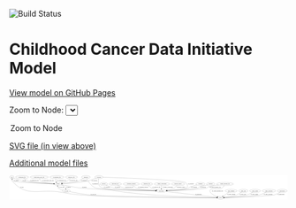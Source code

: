 <link rel='stylesheet' href="assets/style.css">
<link rel='stylesheet' href="https://unpkg.com/leaflet@1.5.1/dist/leaflet.css" integrity="sha512-xwE/Az9zrjBIphAcBb3F6JVqxf46+CDLwfLMHloNu6KEQCAWi6HcDUbeOfBIptF7tcCzusKFjFw2yuvEpDL9wQ==" crossorigin="">
<script type="text/javascript" src="https://code.jquery.com/jquery-3.2.1.min.js"></script>
<script type="text/javascript"  src="https://unpkg.com/leaflet@1.5.1/dist/leaflet.js"></script>
<script type="text/javascript" src="assets/actions.js"></script>

![Build Status](https://github.com/CBIIT/ccdi-model/actions/workflows/model-test-and-deploy.yml/badge.svg)

# Childhood Cancer Data Initiative Model

[View model on GitHub Pages](https://cbiit.github.io/ccdi-model/)



Zoom to Node: <select id="node_select">
  <option value="">Zoom to Node</option>
</select>
<div id="model"></div>

<p>
<a href="./model-desc/ccdi-model.svg">SVG file (in view above)</a>
<p>
<a href="./model-desc">Additional model files</a>
<div id='graph' style='display:off;'>
<svg width="3514pt" height="305pt"
 viewBox="0.00 0.00 3513.99 305.00" xmlns="http://www.w3.org/2000/svg" xmlns:xlink="http://www.w3.org/1999/xlink">
<g id="graph0" class="graph" transform="scale(1 1) rotate(0) translate(4 301)">
<title>Perl</title>
<polygon fill="#ffffff" stroke="transparent" points="-4,4 -4,-301 3509.9919,-301 3509.9919,4 -4,4"/>
<!-- pdx -->
<g id="node1" class="node">
<title>pdx</title>
<ellipse fill="none" stroke="#000000" cx="27.9475" cy="-279" rx="27.8951" ry="18"/>
<text text-anchor="middle" x="27.9475" y="-275.3" font-family="Times,serif" font-size="14.00" fill="#000000">pdx</text>
</g>
<!-- study -->
<g id="node8" class="node">
<title>study</title>
<ellipse fill="none" stroke="#000000" cx="2662.9475" cy="-18" rx="36.2938" ry="18"/>
<text text-anchor="middle" x="2662.9475" y="-14.3" font-family="Times,serif" font-size="14.00" fill="#000000">study</text>
</g>
<!-- pdx&#45;&gt;study -->
<g id="edge5" class="edge">
<title>pdx&#45;&gt;study</title>
<path fill="none" stroke="#000000" d="M24.8595,-260.8911C24.0883,-250.0873 25.1748,-236.8031 32.9475,-228 221.4226,-14.541 377.6553,-137.238 657.9475,-87 766.9635,-67.4606 794.5195,-62.4805 904.9475,-54 1251.5396,-27.383 2372.7524,-19.6329 2616.0768,-18.2462"/>
<polygon fill="#000000" stroke="#000000" points="2616.3611,-21.7447 2626.3412,-18.1885 2616.3217,-14.7448 2616.3611,-21.7447"/>
<text text-anchor="middle" x="154.9475" y="-144.8" font-family="Times,serif" font-size="14.00" fill="#000000">of_pdx</text>
</g>
<!-- sample -->
<g id="node15" class="node">
<title>sample</title>
<ellipse fill="none" stroke="#000000" cx="611.9475" cy="-192" rx="44.393" ry="18"/>
<text text-anchor="middle" x="611.9475" y="-188.3" font-family="Times,serif" font-size="14.00" fill="#000000">sample</text>
</g>
<!-- pdx&#45;&gt;sample -->
<g id="edge6" class="edge">
<title>pdx&#45;&gt;sample</title>
<path fill="none" stroke="#000000" d="M49.9933,-267.5569C54.8541,-265.2368 60.0232,-262.922 64.9475,-261 90.8829,-250.8774 98.7296,-252.3665 124.9475,-243 141.2705,-237.1685 144.0996,-232.0734 160.9475,-228 234.7604,-210.1539 454.3625,-198.7287 557.412,-194.206"/>
<polygon fill="#000000" stroke="#000000" points="557.767,-197.694 567.6062,-193.7644 557.464,-190.7005 557.767,-197.694"/>
<text text-anchor="middle" x="184.9475" y="-231.8" font-family="Times,serif" font-size="14.00" fill="#000000">of_pdx</text>
</g>
<!-- synonym -->
<g id="node2" class="node">
<title>synonym</title>
<ellipse fill="none" stroke="#000000" cx="1127.9475" cy="-279" rx="51.9908" ry="18"/>
<text text-anchor="middle" x="1127.9475" y="-275.3" font-family="Times,serif" font-size="14.00" fill="#000000">synonym</text>
</g>
<!-- participant -->
<g id="node3" class="node">
<title>participant</title>
<ellipse fill="none" stroke="#000000" cx="1915.9475" cy="-105" rx="62.2891" ry="18"/>
<text text-anchor="middle" x="1915.9475" y="-101.3" font-family="Times,serif" font-size="14.00" fill="#000000">participant</text>
</g>
<!-- synonym&#45;&gt;participant -->
<g id="edge23" class="edge">
<title>synonym&#45;&gt;participant</title>
<path fill="none" stroke="#000000" d="M1180.0011,-277.4251C1392.0722,-270.7913 2181.6051,-243.8952 2221.9475,-210 2245.8401,-189.9258 2255.7396,-164.2705 2234.9475,-141 2218.7679,-122.8917 2076.7681,-112.7542 1987.7622,-108.1273"/>
<polygon fill="#000000" stroke="#000000" points="1987.8826,-104.629 1977.7178,-107.6168 1987.5272,-111.62 1987.8826,-104.629"/>
<text text-anchor="middle" x="2288.4475" y="-188.3" font-family="Times,serif" font-size="14.00" fill="#000000">of_synonym</text>
</g>
<!-- synonym&#45;&gt;study -->
<g id="edge22" class="edge">
<title>synonym&#45;&gt;study</title>
<path fill="none" stroke="#000000" d="M1123.5844,-260.9041C1119.2972,-238.8077 1115.4193,-201.0435 1130.9475,-174 1144.7648,-149.9363 1157.6072,-149.7271 1183.9475,-141 1459.482,-49.7099 2395.6543,-23.8352 2616.1559,-18.9433"/>
<polygon fill="#000000" stroke="#000000" points="2616.4864,-22.4371 2626.4076,-18.7197 2616.3336,-15.4387 2616.4864,-22.4371"/>
<text text-anchor="middle" x="1226.4475" y="-144.8" font-family="Times,serif" font-size="14.00" fill="#000000">of_synonym</text>
</g>
<!-- synonym&#45;&gt;sample -->
<g id="edge21" class="edge">
<title>synonym&#45;&gt;sample</title>
<path fill="none" stroke="#000000" d="M1091.8685,-265.8831C1051.3206,-251.1792 990.3983,-229.2155 984.9475,-228 925.6236,-214.7715 754.1878,-201.6751 665.903,-195.5653"/>
<polygon fill="#000000" stroke="#000000" points="666.0358,-192.0662 655.8195,-194.8728 665.5562,-199.0498 666.0358,-192.0662"/>
<text text-anchor="middle" x="1070.4475" y="-231.8" font-family="Times,serif" font-size="14.00" fill="#000000">of_synonym</text>
</g>
<!-- participant&#45;&gt;study -->
<g id="edge2" class="edge">
<title>participant&#45;&gt;study</title>
<path fill="none" stroke="#000000" d="M1973.9418,-98.2456C2117.6238,-81.5116 2487.8187,-38.3965 2617.3629,-23.3091"/>
<polygon fill="#000000" stroke="#000000" points="2617.8208,-26.7795 2627.3487,-22.146 2617.011,-19.8265 2617.8208,-26.7795"/>
<text text-anchor="middle" x="2385.4475" y="-57.8" font-family="Times,serif" font-size="14.00" fill="#000000">of_participant</text>
</g>
<!-- study_funding -->
<g id="node4" class="node">
<title>study_funding</title>
<ellipse fill="none" stroke="#000000" cx="2796.9475" cy="-105" rx="77.1866" ry="18"/>
<text text-anchor="middle" x="2796.9475" y="-101.3" font-family="Times,serif" font-size="14.00" fill="#000000">study_funding</text>
</g>
<!-- study_funding&#45;&gt;study -->
<g id="edge26" class="edge">
<title>study_funding&#45;&gt;study</title>
<path fill="none" stroke="#000000" d="M2770.7929,-88.019C2748.6408,-73.6367 2716.8557,-53.0001 2693.53,-37.8558"/>
<polygon fill="#000000" stroke="#000000" points="2695.3353,-34.8549 2685.042,-32.3449 2691.5234,-40.726 2695.3353,-34.8549"/>
<text text-anchor="middle" x="2799.9475" y="-57.8" font-family="Times,serif" font-size="14.00" fill="#000000">of_study_funding</text>
</g>
<!-- diagnosis -->
<g id="node5" class="node">
<title>diagnosis</title>
<ellipse fill="none" stroke="#000000" cx="962.9475" cy="-279" rx="54.6905" ry="18"/>
<text text-anchor="middle" x="962.9475" y="-275.3" font-family="Times,serif" font-size="14.00" fill="#000000">diagnosis</text>
</g>
<!-- diagnosis&#45;&gt;participant -->
<g id="edge27" class="edge">
<title>diagnosis&#45;&gt;participant</title>
<path fill="none" stroke="#000000" d="M971.6756,-261.1572C988.8682,-228.5442 1030.6639,-160.8384 1089.9475,-141 1160.2446,-117.4761 1654.9313,-108.4756 1843.3285,-105.877"/>
<polygon fill="#000000" stroke="#000000" points="1843.4603,-109.3756 1853.4118,-105.74 1843.3651,-102.3763 1843.4603,-109.3756"/>
<text text-anchor="middle" x="1080.4475" y="-188.3" font-family="Times,serif" font-size="14.00" fill="#000000">of_diagnosis</text>
</g>
<!-- diagnosis&#45;&gt;sample -->
<g id="edge28" class="edge">
<title>diagnosis&#45;&gt;sample</title>
<path fill="none" stroke="#000000" d="M931.8048,-264.1241C919.2589,-257.8959 904.7542,-250.3937 891.9475,-243 881.3784,-236.8981 880.3755,-232.2825 868.9475,-228 832.7801,-214.4469 729.7787,-202.8999 665.6902,-196.7512"/>
<polygon fill="#000000" stroke="#000000" points="665.6519,-193.2321 655.3668,-195.7751 664.9929,-200.201 665.6519,-193.2321"/>
<text text-anchor="middle" x="936.4475" y="-231.8" font-family="Times,serif" font-size="14.00" fill="#000000">of_diagnosis</text>
</g>
<!-- study_arm -->
<g id="node6" class="node">
<title>study_arm</title>
<ellipse fill="none" stroke="#000000" cx="2951.9475" cy="-105" rx="59.5901" ry="18"/>
<text text-anchor="middle" x="2951.9475" y="-101.3" font-family="Times,serif" font-size="14.00" fill="#000000">study_arm</text>
</g>
<!-- study_arm&#45;&gt;study -->
<g id="edge15" class="edge">
<title>study_arm&#45;&gt;study</title>
<path fill="none" stroke="#000000" d="M2929.0104,-88.2841C2912.3151,-76.916 2888.7308,-62.4561 2865.9475,-54 2814.2867,-34.8259 2751.3449,-25.6939 2709.374,-21.4603"/>
<polygon fill="#000000" stroke="#000000" points="2709.4624,-17.9529 2699.1749,-20.4864 2708.7969,-24.9212 2709.4624,-17.9529"/>
<text text-anchor="middle" x="2943.4475" y="-57.8" font-family="Times,serif" font-size="14.00" fill="#000000">of_study_arm</text>
</g>
<!-- treatment -->
<g id="node7" class="node">
<title>treatment</title>
<ellipse fill="none" stroke="#000000" cx="2409.9475" cy="-192" rx="57.6901" ry="18"/>
<text text-anchor="middle" x="2409.9475" y="-188.3" font-family="Times,serif" font-size="14.00" fill="#000000">treatment</text>
</g>
<!-- treatment&#45;&gt;participant -->
<g id="edge24" class="edge">
<title>treatment&#45;&gt;participant</title>
<path fill="none" stroke="#000000" d="M2364.6681,-180.7005C2334.424,-172.8608 2297.601,-162.6683 2282.9475,-156 2271.8396,-150.9451 2271.4485,-145.0824 2259.9475,-141 2211.4146,-123.7728 2073.4838,-113.4692 1987.7416,-108.5452"/>
<polygon fill="#000000" stroke="#000000" points="1987.7346,-105.0394 1977.5535,-107.9713 1987.3408,-112.0283 1987.7346,-105.0394"/>
<text text-anchor="middle" x="2329.9475" y="-144.8" font-family="Times,serif" font-size="14.00" fill="#000000">of_treatment</text>
</g>
<!-- sequencing_file -->
<g id="node9" class="node">
<title>sequencing_file</title>
<ellipse fill="none" stroke="#000000" cx="156.9475" cy="-279" rx="83.3857" ry="18"/>
<text text-anchor="middle" x="156.9475" y="-275.3" font-family="Times,serif" font-size="14.00" fill="#000000">sequencing_file</text>
</g>
<!-- sequencing_file&#45;&gt;sample -->
<g id="edge18" class="edge">
<title>sequencing_file&#45;&gt;sample</title>
<path fill="none" stroke="#000000" d="M180.9494,-261.4991C198.1555,-249.9207 222.3676,-235.5325 245.9475,-228 302.5658,-209.9135 470.4167,-199.0933 557.7607,-194.5367"/>
<polygon fill="#000000" stroke="#000000" points="558.1926,-198.0192 568.0004,-194.012 557.8344,-191.0284 558.1926,-198.0192"/>
<text text-anchor="middle" x="312.4475" y="-231.8" font-family="Times,serif" font-size="14.00" fill="#000000">of_sequencing_file</text>
</g>
<!-- cell_line -->
<g id="node10" class="node">
<title>cell_line</title>
<ellipse fill="none" stroke="#000000" cx="715.9475" cy="-105" rx="49.2915" ry="18"/>
<text text-anchor="middle" x="715.9475" y="-101.3" font-family="Times,serif" font-size="14.00" fill="#000000">cell_line</text>
</g>
<!-- cell_line&#45;&gt;study -->
<g id="edge19" class="edge">
<title>cell_line&#45;&gt;study</title>
<path fill="none" stroke="#000000" d="M758.5534,-95.7598C816.6382,-83.6274 924.0838,-62.8351 1016.9475,-54 1339.5741,-23.3053 2382.1553,-18.7422 2616.0735,-18.1003"/>
<polygon fill="#000000" stroke="#000000" points="2616.2897,-21.5999 2626.2804,-18.0734 2616.2712,-14.5999 2616.2897,-21.5999"/>
<text text-anchor="middle" x="1057.4475" y="-57.8" font-family="Times,serif" font-size="14.00" fill="#000000">of_cell_line</text>
</g>
<!-- cell_line&#45;&gt;sample -->
<g id="edge20" class="edge">
<title>cell_line&#45;&gt;sample</title>
<path fill="none" stroke="#000000" d="M673.9742,-114.5124C648.8928,-121.1313 620.4781,-130.608 612.9475,-141 608.2504,-147.4819 606.7456,-155.7447 606.7644,-163.7226"/>
<polygon fill="#000000" stroke="#000000" points="603.2875,-164.1626 607.5263,-173.8725 610.2678,-163.6386 603.2875,-164.1626"/>
<text text-anchor="middle" x="653.4475" y="-144.8" font-family="Times,serif" font-size="14.00" fill="#000000">of_cell_line</text>
</g>
<!-- study_admin -->
<g id="node11" class="node">
<title>study_admin</title>
<ellipse fill="none" stroke="#000000" cx="3099.9475" cy="-105" rx="70.3881" ry="18"/>
<text text-anchor="middle" x="3099.9475" y="-101.3" font-family="Times,serif" font-size="14.00" fill="#000000">study_admin</text>
</g>
<!-- study_admin&#45;&gt;study -->
<g id="edge12" class="edge">
<title>study_admin&#45;&gt;study</title>
<path fill="none" stroke="#000000" d="M3072.7627,-88.3912C3052.3753,-76.7642 3023.3769,-61.9411 2995.9475,-54 2943.2938,-38.7561 2787.5824,-26.4397 2709.1685,-21.0068"/>
<polygon fill="#000000" stroke="#000000" points="2709.3061,-17.5081 2699.0904,-20.317 2708.8281,-24.4918 2709.3061,-17.5081"/>
<text text-anchor="middle" x="3090.4475" y="-57.8" font-family="Times,serif" font-size="14.00" fill="#000000">of_study_admin</text>
</g>
<!-- exposure -->
<g id="node12" class="node">
<title>exposure</title>
<ellipse fill="none" stroke="#000000" cx="2538.9475" cy="-192" rx="53.0913" ry="18"/>
<text text-anchor="middle" x="2538.9475" y="-188.3" font-family="Times,serif" font-size="14.00" fill="#000000">exposure</text>
</g>
<!-- exposure&#45;&gt;participant -->
<g id="edge4" class="edge">
<title>exposure&#45;&gt;participant</title>
<path fill="none" stroke="#000000" d="M2499.0114,-180.0689C2491.691,-177.9779 2484.1038,-175.8739 2476.9475,-174 2442.9489,-165.0975 2432.2662,-169.8081 2399.9475,-156 2388.7249,-151.2052 2388.5013,-144.9306 2376.9475,-141 2307.1168,-117.2436 2099.9979,-109.0433 1988.6704,-106.3069"/>
<polygon fill="#000000" stroke="#000000" points="1988.6113,-102.8047 1978.5311,-106.0663 1988.4452,-109.8027 1988.6113,-102.8047"/>
<text text-anchor="middle" x="2443.4475" y="-144.8" font-family="Times,serif" font-size="14.00" fill="#000000">of_exposure</text>
</g>
<!-- methylation_array_file -->
<g id="node13" class="node">
<title>methylation_array_file</title>
<ellipse fill="none" stroke="#000000" cx="373.9475" cy="-279" rx="115.8798" ry="18"/>
<text text-anchor="middle" x="373.9475" y="-275.3" font-family="Times,serif" font-size="14.00" fill="#000000">methylation_array_file</text>
</g>
<!-- methylation_array_file&#45;&gt;sample -->
<g id="edge3" class="edge">
<title>methylation_array_file&#45;&gt;sample</title>
<path fill="none" stroke="#000000" d="M376.1189,-260.7731C378.4235,-249.6414 383.171,-236.0452 392.9475,-228 417.4555,-207.8323 501.1171,-198.7129 557.6471,-194.774"/>
<polygon fill="#000000" stroke="#000000" points="558.1195,-198.2505 567.8664,-194.0973 557.657,-191.2658 558.1195,-198.2505"/>
<text text-anchor="middle" x="484.4475" y="-231.8" font-family="Times,serif" font-size="14.00" fill="#000000">of_methylation_array_file</text>
</g>
<!-- survival -->
<g id="node14" class="node">
<title>survival</title>
<ellipse fill="none" stroke="#000000" cx="1187.9475" cy="-192" rx="48.1917" ry="18"/>
<text text-anchor="middle" x="1187.9475" y="-188.3" font-family="Times,serif" font-size="14.00" fill="#000000">survival</text>
</g>
<!-- survival&#45;&gt;participant -->
<g id="edge7" class="edge">
<title>survival&#45;&gt;participant</title>
<path fill="none" stroke="#000000" d="M1217.4872,-177.7692C1244.1243,-165.6683 1284.7164,-149.0173 1321.9475,-141 1419.3978,-120.0151 1707.451,-110.2113 1843.3818,-106.6559"/>
<polygon fill="#000000" stroke="#000000" points="1843.7833,-110.1469 1853.6899,-106.3907 1843.6031,-103.1492 1843.7833,-110.1469"/>
<text text-anchor="middle" x="1361.4475" y="-144.8" font-family="Times,serif" font-size="14.00" fill="#000000">of_survival</text>
</g>
<!-- sample&#45;&gt;pdx -->
<g id="edge30" class="edge">
<title>sample&#45;&gt;pdx</title>
<path fill="none" stroke="#000000" d="M567.7308,-193.532C438.4424,-198.181 68.8515,-212.7456 47.9475,-228 40.3562,-233.5397 35.6454,-242.4012 32.7225,-251.1947"/>
<polygon fill="#000000" stroke="#000000" points="29.3258,-250.3487 30.1239,-260.9135 36.0883,-252.1569 29.3258,-250.3487"/>
<text text-anchor="middle" x="84.4475" y="-231.8" font-family="Times,serif" font-size="14.00" fill="#000000">of_sample</text>
</g>
<!-- sample&#45;&gt;participant -->
<g id="edge32" class="edge">
<title>sample&#45;&gt;participant</title>
<path fill="none" stroke="#000000" d="M650.9762,-183.5426C707.3789,-171.7165 815.1023,-150.6121 907.9475,-141 1089.5307,-122.201 1643.9715,-110.1438 1843.4703,-106.3167"/>
<polygon fill="#000000" stroke="#000000" points="1843.6192,-109.8145 1853.5507,-106.1245 1843.4857,-102.8158 1843.6192,-109.8145"/>
<text text-anchor="middle" x="944.4475" y="-144.8" font-family="Times,serif" font-size="14.00" fill="#000000">of_sample</text>
</g>
<!-- sample&#45;&gt;cell_line -->
<g id="edge31" class="edge">
<title>sample&#45;&gt;cell_line</title>
<path fill="none" stroke="#000000" d="M649.3604,-182.2178C664.7519,-176.6364 681.7837,-168.2424 693.9475,-156 700.3957,-149.5102 705.0861,-140.8259 708.436,-132.4651"/>
<polygon fill="#000000" stroke="#000000" points="711.7664,-133.5445 711.7776,-122.9497 705.1618,-131.2251 711.7664,-133.5445"/>
<text text-anchor="middle" x="741.4475" y="-144.8" font-family="Times,serif" font-size="14.00" fill="#000000">of_sample</text>
</g>
<!-- molecular_test -->
<g id="node16" class="node">
<title>molecular_test</title>
<ellipse fill="none" stroke="#000000" cx="1333.9475" cy="-192" rx="79.8859" ry="18"/>
<text text-anchor="middle" x="1333.9475" y="-188.3" font-family="Times,serif" font-size="14.00" fill="#000000">molecular_test</text>
</g>
<!-- molecular_test&#45;&gt;participant -->
<g id="edge1" class="edge">
<title>molecular_test&#45;&gt;participant</title>
<path fill="none" stroke="#000000" d="M1363.3172,-175.165C1385.3195,-163.4256 1416.5658,-148.561 1445.9475,-141 1519.0556,-122.1865 1730.8896,-111.7926 1843.53,-107.4538"/>
<polygon fill="#000000" stroke="#000000" points="1843.922,-110.9415 1853.7822,-107.065 1843.6567,-103.9465 1843.922,-110.9415"/>
<text text-anchor="middle" x="1509.9475" y="-144.8" font-family="Times,serif" font-size="14.00" fill="#000000">of_molecular_test</text>
</g>
<!-- cytogenomic_file -->
<g id="node17" class="node">
<title>cytogenomic_file</title>
<ellipse fill="none" stroke="#000000" cx="596.9475" cy="-279" rx="89.8845" ry="18"/>
<text text-anchor="middle" x="596.9475" y="-275.3" font-family="Times,serif" font-size="14.00" fill="#000000">cytogenomic_file</text>
</g>
<!-- cytogenomic_file&#45;&gt;sample -->
<g id="edge17" class="edge">
<title>cytogenomic_file&#45;&gt;sample</title>
<path fill="none" stroke="#000000" d="M585.3786,-260.9093C580.5717,-251.0902 576.943,-238.7875 580.9475,-228 582.433,-223.9985 584.5846,-220.1437 587.0725,-216.5398"/>
<polygon fill="#000000" stroke="#000000" points="589.8679,-218.6476 593.3322,-208.6351 584.3802,-214.3018 589.8679,-218.6476"/>
<text text-anchor="middle" x="652.4475" y="-231.8" font-family="Times,serif" font-size="14.00" fill="#000000">of_cytogenomic_file</text>
</g>
<!-- treatment_response -->
<g id="node18" class="node">
<title>treatment_response</title>
<ellipse fill="none" stroke="#000000" cx="1536.9475" cy="-192" rx="104.7816" ry="18"/>
<text text-anchor="middle" x="1536.9475" y="-188.3" font-family="Times,serif" font-size="14.00" fill="#000000">treatment_response</text>
</g>
<!-- treatment_response&#45;&gt;participant -->
<g id="edge16" class="edge">
<title>treatment_response&#45;&gt;participant</title>
<path fill="none" stroke="#000000" d="M1554.5599,-174.0291C1566.9604,-162.5532 1584.5702,-148.4726 1602.9475,-141 1645.2573,-123.796 1765.5664,-113.7178 1844.1034,-108.7898"/>
<polygon fill="#000000" stroke="#000000" points="1844.6516,-112.2629 1854.4184,-108.157 1844.2229,-105.276 1844.6516,-112.2629"/>
<text text-anchor="middle" x="1685.9475" y="-144.8" font-family="Times,serif" font-size="14.00" fill="#000000">of_treatment_response</text>
</g>
<!-- pathology_file -->
<g id="node19" class="node">
<title>pathology_file</title>
<ellipse fill="none" stroke="#000000" cx="780.9475" cy="-279" rx="76.0865" ry="18"/>
<text text-anchor="middle" x="780.9475" y="-275.3" font-family="Times,serif" font-size="14.00" fill="#000000">pathology_file</text>
</g>
<!-- pathology_file&#45;&gt;sample -->
<g id="edge11" class="edge">
<title>pathology_file&#45;&gt;sample</title>
<path fill="none" stroke="#000000" d="M764.9681,-261.3202C754.2787,-250.4067 739.385,-236.8481 723.9475,-228 704.5317,-216.8717 681.2187,-208.6745 660.9014,-202.9379"/>
<polygon fill="#000000" stroke="#000000" points="661.765,-199.5458 651.1983,-200.3174 659.9398,-206.3037 661.765,-199.5458"/>
<text text-anchor="middle" x="805.9475" y="-231.8" font-family="Times,serif" font-size="14.00" fill="#000000">of_pathology_file</text>
</g>
<!-- clinical_measure_file -->
<g id="node20" class="node">
<title>clinical_measure_file</title>
<ellipse fill="none" stroke="#000000" cx="2718.9475" cy="-192" rx="108.5808" ry="18"/>
<text text-anchor="middle" x="2718.9475" y="-188.3" font-family="Times,serif" font-size="14.00" fill="#000000">clinical_measure_file</text>
</g>
<!-- clinical_measure_file&#45;&gt;participant -->
<g id="edge13" class="edge">
<title>clinical_measure_file&#45;&gt;participant</title>
<path fill="none" stroke="#000000" d="M2638.7614,-179.7839C2585.0877,-171.332 2522.1136,-160.7782 2509.9475,-156 2498.5882,-151.5386 2498.5304,-144.844 2486.9475,-141 2440.8008,-125.6853 2131.2148,-112.7377 1988.1663,-107.4953"/>
<polygon fill="#000000" stroke="#000000" points="1988.2812,-103.9972 1978.1605,-107.1312 1988.0266,-110.9926 1988.2812,-103.9972"/>
<text text-anchor="middle" x="2595.9475" y="-144.8" font-family="Times,serif" font-size="14.00" fill="#000000">of_clinical_measure_file</text>
</g>
<!-- clinical_measure_file&#45;&gt;study -->
<g id="edge14" class="edge">
<title>clinical_measure_file&#45;&gt;study</title>
<path fill="none" stroke="#000000" d="M2710.6199,-173.8805C2704.3939,-162.4946 2694.7518,-148.5745 2681.9475,-141 2654.3812,-124.6928 2560.1338,-147.0202 2538.9475,-123 2506.3902,-86.0876 2575.8135,-50.7162 2623.3292,-31.9319"/>
<polygon fill="#000000" stroke="#000000" points="2624.7201,-35.147 2632.7973,-28.2907 2622.2074,-28.6135 2624.7201,-35.147"/>
<text text-anchor="middle" x="2624.9475" y="-101.3" font-family="Times,serif" font-size="14.00" fill="#000000">of_clinical_measure_file</text>
</g>
<!-- study_personnel -->
<g id="node21" class="node">
<title>study_personnel</title>
<ellipse fill="none" stroke="#000000" cx="3274.9475" cy="-105" rx="87.1846" ry="18"/>
<text text-anchor="middle" x="3274.9475" y="-101.3" font-family="Times,serif" font-size="14.00" fill="#000000">study_personnel</text>
</g>
<!-- study_personnel&#45;&gt;study -->
<g id="edge29" class="edge">
<title>study_personnel&#45;&gt;study</title>
<path fill="none" stroke="#000000" d="M3242.2165,-88.1866C3217.7502,-76.458 3183.1166,-61.5973 3150.9475,-54 3067.9173,-34.3909 2814.7797,-23.3913 2709.5702,-19.5621"/>
<polygon fill="#000000" stroke="#000000" points="2709.3857,-16.0534 2699.2667,-19.1929 2709.1349,-23.0489 2709.3857,-16.0534"/>
<text text-anchor="middle" x="3265.4475" y="-57.8" font-family="Times,serif" font-size="14.00" fill="#000000">of_study_personnel</text>
</g>
<!-- radiology_file -->
<g id="node22" class="node">
<title>radiology_file</title>
<ellipse fill="none" stroke="#000000" cx="1732.9475" cy="-192" rx="73.387" ry="18"/>
<text text-anchor="middle" x="1732.9475" y="-188.3" font-family="Times,serif" font-size="14.00" fill="#000000">radiology_file</text>
</g>
<!-- radiology_file&#45;&gt;participant -->
<g id="edge9" class="edge">
<title>radiology_file&#45;&gt;participant</title>
<path fill="none" stroke="#000000" d="M1749.9377,-174.4858C1761.4542,-163.4989 1777.5193,-149.7973 1793.9475,-141 1812.6001,-131.0115 1834.3799,-123.457 1854.3333,-117.9137"/>
<polygon fill="#000000" stroke="#000000" points="1855.5006,-121.2251 1864.2663,-115.2743 1853.7029,-114.4598 1855.5006,-121.2251"/>
<text text-anchor="middle" x="1852.9475" y="-144.8" font-family="Times,serif" font-size="14.00" fill="#000000">of_radiology_file</text>
</g>
<!-- family_relationship -->
<g id="node23" class="node">
<title>family_relationship</title>
<ellipse fill="none" stroke="#000000" cx="1924.9475" cy="-192" rx="100.1823" ry="18"/>
<text text-anchor="middle" x="1924.9475" y="-188.3" font-family="Times,serif" font-size="14.00" fill="#000000">family_relationship</text>
</g>
<!-- family_relationship&#45;&gt;participant -->
<g id="edge10" class="edge">
<title>family_relationship&#45;&gt;participant</title>
<path fill="none" stroke="#000000" d="M1920.1665,-173.8072C1918.8777,-168.1428 1917.6476,-161.8485 1916.9475,-156 1916.0847,-148.7924 1915.6719,-140.9718 1915.5094,-133.6697"/>
<polygon fill="#000000" stroke="#000000" points="1919.0078,-133.4454 1915.4271,-123.474 1912.0081,-133.502 1919.0078,-133.4454"/>
<text text-anchor="middle" x="1996.4475" y="-144.8" font-family="Times,serif" font-size="14.00" fill="#000000">of_family_relationship</text>
</g>
<!-- publication -->
<g id="node24" class="node">
<title>publication</title>
<ellipse fill="none" stroke="#000000" cx="3442.9475" cy="-105" rx="63.0888" ry="18"/>
<text text-anchor="middle" x="3442.9475" y="-101.3" font-family="Times,serif" font-size="14.00" fill="#000000">publication</text>
</g>
<!-- publication&#45;&gt;study -->
<g id="edge25" class="edge">
<title>publication&#45;&gt;study</title>
<path fill="none" stroke="#000000" d="M3416.7391,-88.4437C3396.3754,-76.5175 3366.9722,-61.2923 3338.9475,-54 3278.542,-38.2819 2852.8938,-23.8605 2709.7693,-19.4073"/>
<polygon fill="#000000" stroke="#000000" points="2709.6686,-15.9026 2699.5652,-19.0918 2709.4522,-22.8993 2709.6686,-15.9026"/>
<text text-anchor="middle" x="3427.9475" y="-57.8" font-family="Times,serif" font-size="14.00" fill="#000000">of_publication</text>
</g>
<!-- medical_history -->
<g id="node25" class="node">
<title>medical_history</title>
<ellipse fill="none" stroke="#000000" cx="2127.9475" cy="-192" rx="85.2851" ry="18"/>
<text text-anchor="middle" x="2127.9475" y="-188.3" font-family="Times,serif" font-size="14.00" fill="#000000">medical_history</text>
</g>
<!-- medical_history&#45;&gt;participant -->
<g id="edge8" class="edge">
<title>medical_history&#45;&gt;participant</title>
<path fill="none" stroke="#000000" d="M2113.9141,-173.8113C2104.3795,-162.6949 2090.8297,-149.1013 2075.9475,-141 2048.4328,-126.0221 2015.0137,-117.269 1985.8482,-112.1567"/>
<polygon fill="#000000" stroke="#000000" points="1986.1608,-108.6613 1975.7261,-110.496 1985.0275,-115.5689 1986.1608,-108.6613"/>
<text text-anchor="middle" x="2163.9475" y="-144.8" font-family="Times,serif" font-size="14.00" fill="#000000">of_medical_history</text>
</g>
</g>
</svg>
</div>
